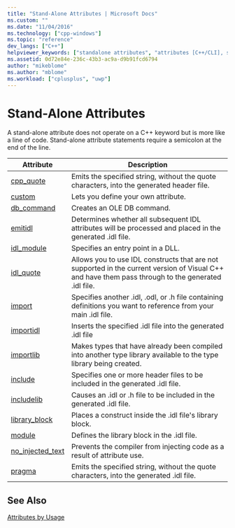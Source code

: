 ```yaml
---
title: "Stand-Alone Attributes | Microsoft Docs"
ms.custom: ""
ms.date: "11/04/2016"
ms.technology: ["cpp-windows"]
ms.topic: "reference"
dev_langs: ["C++"]
helpviewer_keywords: ["standalone attributes", "attributes [C++/CLI], standalone"]
ms.assetid: 0d72e84e-236c-43b3-ac9a-d9b91fcd6794
author: "mikeblome"
ms.author: "mblome"
ms.workload: ["cplusplus", "uwp"]
---
```

# Stand-Alone Attributes
A stand-alone attribute does not operate on a C++ keyword but is more like a line of code. Stand-alone attribute statements require a semicolon at the end of the line.
  
|Attribute|Description|
|---------------|-----------------|
|[cpp_quote](../windows/cpp-quote.md)|Emits the specified string, without the quote characters, into the generated header file.|
|[custom](../windows/custom-cpp.md)|Lets you define your own attribute.|
|[db_command](../windows/db-command.md)|Creates an OLE DB command.|
|[emitidl](../windows/emitidl.md)|Determines whether all subsequent IDL attributes will be processed and placed in the generated .idl file.|
|[idl_module](../windows/idl-module.md)|Specifies an entry point in a DLL.|
|[idl_quote](../windows/idl-quote.md)|Allows you to use IDL constructs that are not supported in the current version of Visual C++ and have them pass through to the generated .idl file.|
|[import](../windows/import.md)|Specifies another .idl, .odl, or .h file containing definitions you want to reference from your main .idl file.|
|[importidl](../windows/importidl.md)|Inserts the specified .idl file into the generated .idl file|
|[importlib](../windows/importlib.md)|Makes types that have already been compiled into another type library available to the type library being created.|
|[include](../windows/include-cpp.md)|Specifies one or more header files to be included in the generated .idl file.|
|[includelib](../windows/includelib-cpp.md)|Causes an .idl or .h file to be included in the generated .idl file.|
|[library_block](../windows/library-block.md)|Places a construct inside the .idl file's library block.|
|[module](../windows/module-cpp.md)|Defines the library block in the .idl file.|
|[no_injected_text](../windows/no-injected-text.md)|Prevents the compiler from injecting code as a result of attribute use.|
|[pragma](../windows/pragma.md)|Emits the specified string, without the quote characters, into the generated .idl file.|
  
## See Also
 [Attributes by Usage](../windows/attributes-by-usage.md)